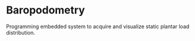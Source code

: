# Baropodometry
Programming embedded system to acquire and visualize static plantar load distribution.
